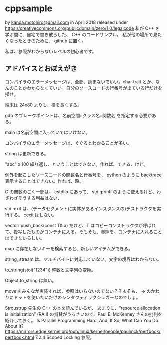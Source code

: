 # cppsample
by kanda.motohiro@gmail.com in April 2018
released under https://creativecommons.org/publicdomain/zero/1.0/legalcode
私が C++ を学ぶ間に、自宅で書き散らした、 C++ のコードサンプル。
私が他の場所で見たくなったときのために、 github に置く。

私は、参照がわからないレベルの初心者です。

アドバイスとおぼえがき
---------------------

コンパイラのエラーメッセージは、全部、読まないでいい。char trait とか、なんのことかわからなくていい。自分のソースコードの行番号が出ている行だけを探せ。

端末は 24x80 よりも、横を長くする。

gdb のブレークポイントは、名前空間::クラス名::関数名 を指定する必要がある。

main は名前空間に入っていてはいけない。

コンパイラのエラーメッセージは、ぐぐるとわかることが多い。

string は更新できる。

"abc" x 100 繰り返し、ということはできない。作れば、できる、けど。

例外を起こしたソースコードの関数名と行番号を、 python のように backtrace 表示することはできない。作れば、略。

C の関数のごく一部は、 cstdlib にあって、 std::printf のように使えるけど、わざわざそうする利益はない．

std::exit は、(データセグメントに実体があるインスタンスの)デストラクタを実行する。 ::exit はしない。

vector::push_back(const T& x) だけど、T はコピーコンストラクタが呼ばれて、複写したものがコンテナに入る。そもそも、参照を、コンテナに入れることはできないらしい。

map に存在しないキーを検索すると、新しいアイテムができる。

string, stream は、マルチバイトに対応していない。文字の境界はわからない。

to_string(stoi("1234")) 整数と文字列の変換。

Object.to_string は無い。

move をみんなが実装すれば、参照はいらないのでない？そもそも、 -> のかわりにドットを使いたいだけのシンタクティックシュガーなのでしょ。

Stroustrup 先生の C++ の本を読んでいるが、 あまりに、“resource allocation is initialization” (RAII) の賞賛がうるさいので、Paul E. McKenney さんの批判を紹介しておく。
Is Parallel Programming Hard, And, If So, What Can You Do About It?
https://mirrors.edge.kernel.org/pub/linux/kernel/people/paulmck/perfbook/perfbook.html 
7.2.4 Scoped Locking 参照。


